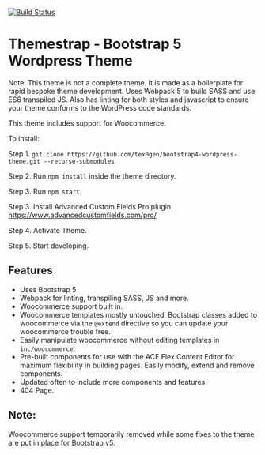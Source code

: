 [![Build Status](https://travis-ci.com/tex0gen/bootstrap4-wordpress-theme.svg?branch=master)](https://travis-ci.com/tex0gen/bootstrap4-wordpress-theme)

# Themestrap - Bootstrap 5 Wordpress Theme
Note: This theme is not a complete theme. It is made as a boilerplate for rapid bespoke theme development.
Uses Webpack 5 to build SASS and use ES6 transpiled JS. Also has linting for both styles and javascript to ensure your theme conforms to the WordPress code standards.

This theme includes support for Woocommerce.

To install:

Step 1. `git clone https://github.com/tex0gen/bootstrap4-wordpress-theme.git --recurse-submodules`

Step 2. Run `npm install` inside the theme directory.

Step 3. Run `npm start`.

Step 3. Install Advanced Custom Fields Pro plugin. https://www.advancedcustomfields.com/pro/

Step 4. Activate Theme.

Step 5. Start developing.

## Features
- Uses Bootstrap 5
- Webpack for linting, transpiling SASS, JS and more.
- Woocommerce support built in.
- Woocommerce templates mostly untouched. Bootstrap classes added to woocommerce via the `@extend` directive so you can update your woocommerce trouble free.
- Easily manipulate woocommerce without editing templates in `inc/woocommerce`.
- Pre-built components for use with the ACF Flex Content Editor for maximum flexibility in building pages. Easily modify, extend and remove components.
- Updated often to include more components and features.
- 404 Page.

## Note:
Woocommerce support temporarily removed while some fixes to the theme are put in place for Bootstrap v5.
